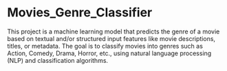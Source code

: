 # Movies_Genre_Classifier
This project is a machine learning model that predicts the genre of a movie based on textual and/or structured input features like movie descriptions, titles, or metadata. The goal is to classify movies into genres such as Action, Comedy, Drama, Horror, etc., using natural language processing (NLP) and classification algorithms.

